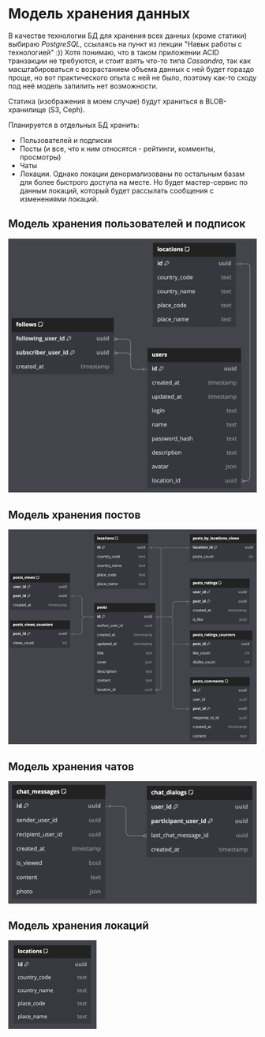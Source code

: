 # Модель хранения данных

В качестве технологии БД для хранения всех данных (кроме статики) выбираю *PostgreSQL*, ссылаясь на пункт из лекции "Навык работы с технологией" :)) Хотя понимаю, что в таком приложении ACID транзакции не требуются, и стоит взять что-то типа *Cassandra*, так как масштабироваться с возрастанием объема данных с ней будет гораздо проще, но вот практического опыта с ней не было, поэтому как-то сходу под неё модель запилить нет возможности.

Статика (изображения в моем случае) будут храниться в BLOB-хранилище (S3, Ceph).

Планируется в отдельных БД хранить:
* Пользователей и подписки 
* Посты (и все, что к ним относятся - рейтинги, комменты, просмотры)
* Чаты
* Локации. Однако локации денормализованы по остальным базам для более быстрого доступа на месте. Но будет мастер-сервис по данным локаций, который будет рассылать сообщения с изменениями локаций.

## Модель хранения пользователей и подписок

![image info](./model_users.png)

## Модель хранения постов

![image info](model_posts.png)

## Модель хранения чатов

![image info](model_chats.png)

## Модель хранения локаций

![image info](model_locations.png)

